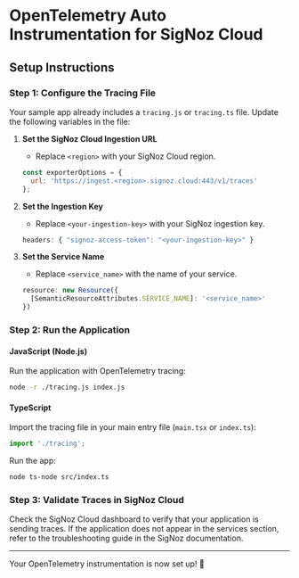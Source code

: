 # OpenTelemetry Auto Instrumentation for SigNoz Cloud

## Setup Instructions

### Step 1: Configure the Tracing File

Your sample app already includes a `tracing.js` or `tracing.ts` file. Update the following variables in the file:

1. **Set the SigNoz Cloud Ingestion URL**
   - Replace `<region>` with your SigNoz Cloud region.
   ```js
   const exporterOptions = {
     url: 'https://ingest.<region>.signoz.cloud:443/v1/traces'
   };
   ```

2. **Set the Ingestion Key**
   - Replace `<your-ingestion-key>` with your SigNoz ingestion key.
   ```js
   headers: { "signoz-access-token": "<your-ingestion-key>" }
   ```

3. **Set the Service Name**
   - Replace `<service_name>` with the name of your service.
   ```js
   resource: new Resource({
     [SemanticResourceAttributes.SERVICE_NAME]: '<service_name>'
   })
   ```

### Step 2: Run the Application

#### JavaScript (Node.js)
Run the application with OpenTelemetry tracing:
```bash
node -r ./tracing.js index.js
```

#### TypeScript
Import the tracing file in your main entry file (`main.tsx` or `index.ts`):
```ts
import './tracing';
```
Run the app:
```bash
node ts-node src/index.ts
```

### Step 3: Validate Traces in SigNoz Cloud
Check the SigNoz Cloud dashboard to verify that your application is sending traces. If the application does not appear in the services section, refer to the troubleshooting guide in the SigNoz documentation.

---

Your OpenTelemetry instrumentation is now set up! 🚀

